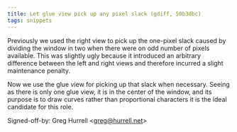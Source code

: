 ```yaml
---
title: Let glue view pick up any pixel slack (gdiff, 50b3dbc)
tags: snippets
---
```


Previously we used the right view to pick up the one-pixel slack caused by dividing the window in two when there were on odd number of pixels available. This was slightly ugly because it introduced an arbitrary difference between the left and right views and therefore incurred a slight maintenance penalty.

Now we use the glue view for picking up that slack when necessary. Seeing as there is only one glue view, it is in the center of the window, and its purpose is to draw curves rather than proportional characters it is the ideal candidate for this role.

Signed-off-by: Greg Hurrell &lt;greg@hurrell.net&gt;
